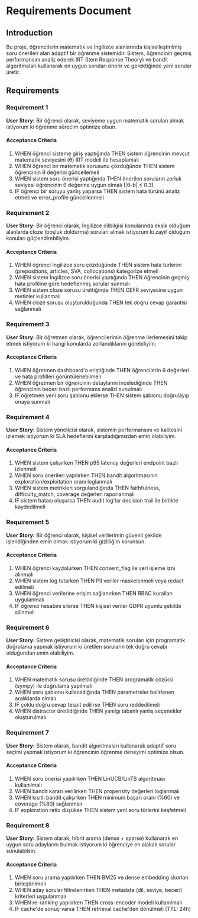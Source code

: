 # Requirements Document

## Introduction

Bu proje, öğrencilerin matematik ve İngilizce alanlarında kişiselleştirilmiş soru önerileri alan adaptif bir öğrenme sistemidir. Sistem, öğrencinin geçmiş performansını analiz ederek IRT (Item Response Theory) ve bandit algoritmaları kullanarak en uygun soruları önerir ve gerektiğinde yeni sorular üretir.

## Requirements

### Requirement 1

**User Story:** Bir öğrenci olarak, seviyeme uygun matematik soruları almak istiyorum ki öğrenme sürecim optimize olsun.

#### Acceptance Criteria

1. WHEN öğrenci sisteme giriş yaptığında THEN sistem öğrencinin mevcut matematik seviyesini (θ) IRT modeli ile hesaplamalı
2. WHEN öğrenci bir matematik sorusunu çözdüğünde THEN sistem öğrencinin θ değerini güncellemeli
3. WHEN sistem soru önerisi yaptığında THEN önerilen soruların zorluk seviyesi öğrencinin θ değerine uygun olmalı (|θ-b| ≤ 0.3)
4. IF öğrenci bir soruyu yanlış yaparsa THEN sistem hata türünü analiz etmeli ve error_profile güncellenmeli

### Requirement 2

**User Story:** Bir öğrenci olarak, İngilizce dilbilgisi konularında eksik olduğum alanlarda cloze (boşluk doldurma) soruları almak istiyorum ki zayıf olduğum konuları güçlendirebiliyim.

#### Acceptance Criteria

1. WHEN öğrenci İngilizce soru çözdüğünde THEN sistem hata türlerini (prepositions, articles, SVA, collocations) kategorize etmeli
2. WHEN sistem İngilizce soru önerisi yaptığında THEN öğrencinin geçmiş hata profiline göre hedeflenmiş sorular sunmalı
3. WHEN sistem cloze sorusu ürettiğinde THEN CEFR seviyesine uygun metinler kullanmalı
4. WHEN cloze sorusu oluşturulduğunda THEN tek doğru cevap garantisi sağlanmalı

### Requirement 3

**User Story:** Bir öğretmen olarak, öğrencilerimin öğrenme ilerlemesini takip etmek istiyorum ki hangi konularda zorlandıklarını görebiliyim.

#### Acceptance Criteria

1. WHEN öğretmen dashboard'a eriştiğinde THEN öğrencilerin θ değerleri ve hata profilleri görüntülenebilmeli
2. WHEN öğretmen bir öğrencinin detaylarını incelediğinde THEN öğrencinin beceri bazlı performans analizi sunulmalı
3. IF öğretmen yeni soru şablonu eklerse THEN sistem şablonu doğrulayıp onaya sunmalı

### Requirement 4

**User Story:** Sistem yöneticisi olarak, sistemin performansını ve kalitesini izlemek istiyorum ki SLA hedeflerini karşıladığımızdan emin olabiliyim.

#### Acceptance Criteria

1. WHEN sistem çalışırken THEN p95 latency değerleri endpoint bazlı izlenmeli
2. WHEN soru önerileri yapılırken THEN bandit algoritmasının exploration/exploitation oranı loglanmalı
3. WHEN sistem metrikleri sorgulandığında THEN faithfulness, difficulty_match, coverage değerleri raporlanmalı
4. IF sistem hatası oluşursa THEN audit log'lar decision trail ile birlikte kaydedilmeli

### Requirement 5

**User Story:** Bir öğrenci olarak, kişisel verilerimin güvenli şekilde işlendiğinden emin olmak istiyorum ki gizliliğim korunsun.

#### Acceptance Criteria

1. WHEN öğrenci kaydolurken THEN consent_flag ile veri işleme izni alınmalı
2. WHEN sistem log tutarken THEN PII veriler maskelenmeli veya redact edilmeli
3. WHEN öğrenci verilerine erişim sağlanırken THEN RBAC kuralları uygulanmalı
4. IF öğrenci hesabını silerse THEN kişisel veriler GDPR uyumlu şekilde silinmeli

### Requirement 6

**User Story:** Sistem geliştiricisi olarak, matematik soruları için programatik doğrulama yapmak istiyorum ki üretilen soruların tek doğru cevabı olduğundan emin olabiliyim.

#### Acceptance Criteria

1. WHEN matematik sorusu üretildiğinde THEN programatik çözücü (sympy) ile doğrulama yapılmalı
2. WHEN soru şablonu kullanıldığında THEN parametreler belirlenen aralıklarda olmalı
3. IF çoklu doğru cevap tespit edilirse THEN soru reddedilmeli
4. WHEN distractor üretildiğinde THEN yanılgı tabanlı yanlış seçenekler oluşturulmalı

### Requirement 7

**User Story:** Sistem olarak, bandit algoritmaları kullanarak adaptif soru seçimi yapmak istiyorum ki öğrencinin öğrenme deneyimi optimize olsun.

#### Acceptance Criteria

1. WHEN soru önerisi yapılırken THEN LinUCB/LinTS algoritması kullanılmalı
2. WHEN bandit kararı verilirken THEN propensity değerleri loglanmalı
3. WHEN kısıtlı bandit çalışırken THEN minimum başarı oranı (%60) ve coverage (%80) sağlanmalı
4. IF exploration ratio düşükse THEN sistem yeni soru türlerini keşfetmeli

### Requirement 8

**User Story:** Sistem olarak, hibrit arama (dense + sparse) kullanarak en uygun soru adaylarını bulmak istiyorum ki öğrenciye en alakalı sorular sunulabilsin.

#### Acceptance Criteria

1. WHEN soru arama yapılırken THEN BM25 ve dense embedding skorları birleştirilmeli
2. WHEN aday sorular filtrelenirken THEN metadata (dil, seviye, beceri) kriterleri uygulanmalı
3. WHEN re-ranking yapılırken THEN cross-encoder modeli kullanılmalı
4. IF cache'de sonuç varsa THEN retrieval cache'den dönülmeli (TTL: 24h)